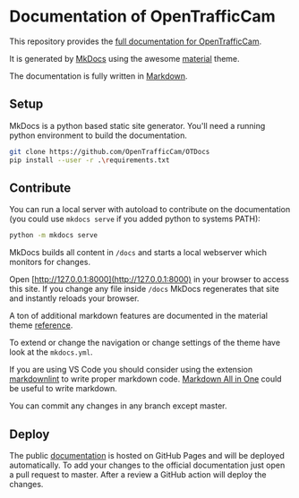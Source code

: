 # Documentation of OpenTrafficCam

This repository provides the [full documentation for OpenTrafficCam](opentrafficcam.org).

It is generated by [MkDocs](https://www.mkdocs.org/) using the awesome [material](https://squidfunk.github.io/mkdocs-material/) theme.

The documentation is fully written in [Markdown](https://python-markdown.github.io/).


## Setup

MkDocs is a python based static site generator. You'll need a running python environment to build the documentation.

```bash
git clone https://github.com/OpenTrafficCam/OTDocs
pip install --user -r .\requirements.txt
```

## Contribute

You can run a local server with autoload to contribute on the documentation (you could use ```mkdocs serve``` if you added python to systems PATH):

```bash
python -m mkdocs serve
```

MkDocs builds all content in ```/docs``` and starts a local webserver which monitors for changes.

Open [http://127.0.0.1:8000](http://127.0.0.1:8000) in your browser to access this site. If you change any file inside ```/docs``` MkDocs regenerates that site and instantly reloads your browser.

A ton of additional markdown features are documented in the material theme [reference](https://squidfunk.github.io/mkdocs-material/reference/abbreviations/).

To extend or change the navigation or change settings of the theme have look at the ```mkdocs.yml```.

If you are using VS Code you should consider using the extension [markdownlint](https://marketplace.visualstudio.com/items?itemName=DavidAnson.vscode-markdownlint) to write proper markdown code. [Markdown All in One](https://marketplace.visualstudio.com/items?itemName=yzhang.markdown-all-in-one) could be useful to write markdown.

You can commit any changes in any branch except master.

## Deploy

The public [documentation](https://opentrafficcam.org) is hosted on GitHub Pages and will be deployed automatically. 
To add your changes to the official documentation just open a pull request to master. After a review a GitHub action will deploy the changes.
